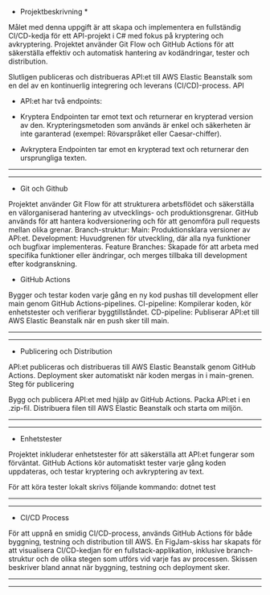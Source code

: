 * Projektbeskrivning *

Målet med denna uppgift är att skapa och implementera en fullständig CI/CD-kedja för ett API-projekt i C# med fokus på kryptering och avkryptering. Projektet använder Git Flow och GitHub Actions för att säkerställa effektiv och automatisk hantering av kodändringar, tester och distribution.

Slutligen publiceras och distribueras API:et till AWS Elastic Beanstalk som en del av en kontinuerlig integrering och leverans (CI/CD)-process.
API

- API:et har två endpoints:

* Kryptera
Endpointen tar emot text och returnerar en krypterad version av den. Krypteringsmetoden som används är enkel och säkerheten är inte garanterad (exempel: Rövarspråket eller Caesar-chiffer).

* Avkryptera
Endpointen tar emot en krypterad text och returnerar den ursprungliga texten.

_______________________________________________________________________________
_______________________________________________________________________________

- Git och Github
  
Projektet använder Git Flow för att strukturera arbetsflödet och säkerställa en välorganiserad hantering av utvecklings- och produktionsgrenar. GitHub används för att hantera kodversionering och för att genomföra pull requests mellan olika grenar.
Branch-struktur:
Main: Produktionsklara versioner av API:et.
Development: Huvudgrenen för utveckling, där alla nya funktioner och bugfixar implementeras.
Feature Branches: Skapade för att arbeta med specifika funktioner eller ändringar, och merges tillbaka till development efter kodgranskning.

- GitHub Actions

Bygger och testar koden varje gång en ny kod pushas till development eller main genom GitHub Actions-pipelines.
CI-pipeline: Kompilerar koden, kör enhetstester och verifierar byggtillståndet.
CD-pipeline: Publiserar API:et till AWS Elastic Beanstalk när en push sker till main.

_______________________________________________________________________________
_______________________________________________________________________________

- Publicering och Distribution

API:et publiceras och distribueras till AWS Elastic Beanstalk genom GitHub Actions. Deployment sker automatiskt när koden mergas in i main-grenen.
Steg för publicering

Bygg och publicera API:et med hjälp av GitHub Actions.
Packa API:et i en .zip-fil.
Distribuera filen till AWS Elastic Beanstalk och starta om miljön.

_______________________________________________________________________________
_______________________________________________________________________________

- Enhetstester

Projektet inkluderar enhetstester för att säkerställa att API:et fungerar som förväntat. GitHub Actions kör automatiskt tester varje gång koden uppdateras, och testar kryptering och avkryptering av text.

För att köra tester lokalt skrivs följande kommando:
dotnet test

_______________________________________________________________________________
_______________________________________________________________________________


- CI/CD Process

För att uppnå en smidig CI/CD-process, används GitHub Actions för både byggning, testning och distribution till AWS. En FigJam-skiss har skapats för att visualisera CI/CD-kedjan för en fullstack-applikation, inklusive branch-struktur och de olika stegen
som utförs vid varje fas av processen.
Skissen beskriver bland annat när byggning, testning och deployment sker.


_______________________________________________________________________________
_______________________________________________________________________________



